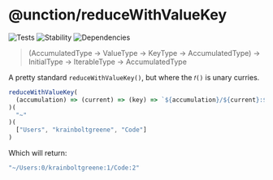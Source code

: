 # @unction/reduceWithValueKey


![Tests][BADGE_TRAVIS]
![Stability][BADGE_STABILITY]
![Dependencies][BADGE_DEPENDENCY]

> (AccumulatedType -> ValueType -> KeyType -> AccumulatedType) -> InitialType -> IterableType -> AccumulatedType

A pretty standard `reduceWithValueKey()`, but where the `𝑓()` is unary curries.

``` javascript
reduceWithValueKey(
  (accumulation) => (current) => (key) => `${accumulation}/${current}:${key}`
)(
  "~"
)(
  ["Users", "krainboltgreene", "Code"]
)
```

Which will return:

``` javascript
"~/Users:0/krainboltgreene:1/Code:2"
```

[BADGE_TRAVIS]: https://img.shields.io/travis/krainboltgreene/unction.js.svg?maxAge=2592000&style=flat-square

[BADGE_STABILITY]: https://img.shields.io/badge/stability-strong-green.svg?maxAge=2592000&style=flat-square
[BADGE_DEPENDENCY]: https://img.shields.io/david/krainboltgreene/unction.js.svg?maxAge=2592000&style=flat-square
